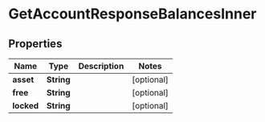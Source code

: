 

# GetAccountResponseBalancesInner


## Properties

| Name | Type | Description | Notes |
|------------ | ------------- | ------------- | -------------|
|**asset** | **String** |  |  [optional] |
|**free** | **String** |  |  [optional] |
|**locked** | **String** |  |  [optional] |



